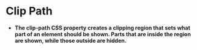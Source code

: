 # Clip Path
- **The clip-path CSS property creates a clipping region that sets what part of an element should be shown. Parts that are inside the region are shown, while those outside are hidden.**
